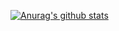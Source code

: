 [![Anurag's github stats](https://github-readme-stats.vercel.app/api?username=liumuge)](https://github.com/anuraghazra/github-readme-stats)
